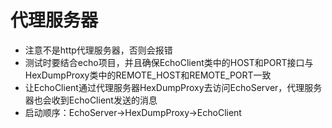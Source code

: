 # 代理服务器

* 注意不是http代理服务器，否则会报错<br>
* 测试时要结合echo项目，并且确保EchoClient类中的HOST和PORT接口与HexDumpProxy类中的REMOTE_HOST和REMOTE_PORT一致<br>
* 让EchoClient通过代理服务器HexDumpProxy去访问EchoServer，代理服务器也会收到EchoClient发送的消息<br>
* 启动顺序：EchoServer->HexDumpProxy->EchoClient
